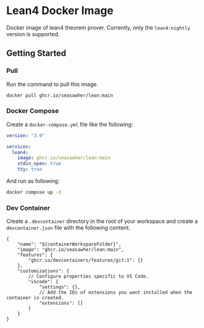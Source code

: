 # Lean4 Docker Image

Docker image of lean4 theorem prover. Currently, only the `lean4:nightly` version is supported.

## Getting Started

### Pull

Run the command to pull this image.

```bash
docker pull ghcr.io/seasawher/lean:main
```

### Docker Compose

Create a `docker-compose.yml` file like the following:

```yml
version: "3.9"

services:
  lean4:
    image: ghcr.io/seasawher/lean:main
    stdin_open: true
    tty: true
```

And run as following:

```bash
docker compose up -d
```

### Dev Container

Create a `.devcontainer` directory in the root of your workspace and
create a `devcontainer.json` file with the following content.

```jsonc
{
    "name": "${containerWorkspaceFolder}",
    "image": "ghcr.io/seasawher/lean:main",
    "features": {
        "ghcr.io/devcontainers/features/git:1": {}
    },
    "customizations": {
        // Configure properties specific to VS Code.
        "vscode": {
            "settings": {},
            // Add the IDs of extensions you want installed when the container is created.
            "extensions": []
        }
    }
}
```
